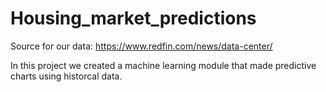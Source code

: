 # Housing_market_predictions
Source for our data:
https://www.redfin.com/news/data-center/

In this project we created a machine learning module
that made predictive charts using historcal data.